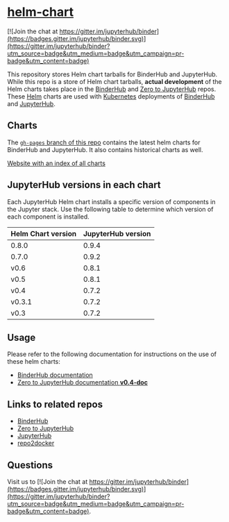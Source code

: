# [helm-chart](https://github.com/jupyterhub/helm-chart)

[![Join the chat at https://gitter.im/jupyterhub/binder](https://badges.gitter.im/jupyterhub/binder.svg)](https://gitter.im/jupyterhub/binder?utm_source=badge&utm_medium=badge&utm_campaign=pr-badge&utm_content=badge)

This repository stores Helm chart tarballs for BinderHub and JupyterHub. While
this repo is a store of Helm chart tarballs, **actual development** of the Helm
charts takes place in the [BinderHub][] and [Zero to JupyterHub][] repos. These
[Helm][] charts are used with [Kubernetes][] deployments of [BinderHub][] and
[JupyterHub][].

## Charts

The [`gh-pages` branch of this repo](https://github.com/jupyterhub/helm-chart/tree/gh-pages)
contains the latest helm charts for BinderHub and JupyterHub. It also contains
historical charts as well.

[Website with an index of all charts](https://jupyterhub.github.io/helm-chart/)

## JupyterHub versions in each chart

Each JupyterHub Helm chart installs a specific version of components in the Jupyter
stack. Use the following table to determine which version of each component is
installed.

| Helm Chart version | JupyterHub version |
| ------ | ----- |
| 0.8.0  | 0.9.4 |
| 0.7.0  | 0.9.2 |
| v0.6   | 0.8.1 |
| v0.5   | 0.8.1 |
| v0.4   | 0.7.2 |
| v0.3.1 | 0.7.2 |
| v0.3   | 0.7.2 |

## Usage

Please refer to the following documentation for instructions on the
use of these helm charts:

- [BinderHub documentation](https://binderhub.readthedocs.io)
- [Zero to JupyterHub documentation **v0.4-doc**](http://zero-to-jupyterhub.readthedocs.io/en/v0.4-doc/)


## Links to related repos

- [BinderHub][]
- [Zero to JupyterHub][]
- [JupyterHub][]
- [repo2docker](https://github.com/jupyter/repo2docker)

## Questions

Visit us to
[![Join the chat at https://gitter.im/jupyterhub/binder](https://badges.gitter.im/jupyterhub/binder.svg)](https://gitter.im/jupyterhub/binder?utm_source=badge&utm_medium=badge&utm_campaign=pr-badge&utm_content=badge).

[Kubernetes]: https://kubernetes.io
[Helm]: https://helm.sh
[BinderHub]: https://github.com/jupyterhub/binderhub
[JupyterHub]: https://github.com/jupyterhub/jupyterhub
[Zero to JupyterHub]: https://github.com/jupyterhub/zero-to-jupyterhub-k8s
